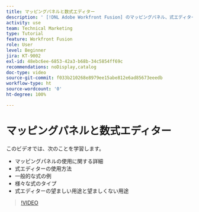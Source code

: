 ```yaml
---
title: マッピングパネルと数式エディター
description: ' [!DNL Adobe Workfront Fusion] のマッピングパネル、式エディター、および一般的な式の例について説明します。'
activity: use
team: Technical Marketing
type: Tutorial
feature: Workfront Fusion
role: User
level: Beginner
jira: KT-9002
exl-id: 48ebc6ee-6853-42a3-b68b-34c5854ff69c
recommendations: noDisplay,catalog
doc-type: video
source-git-commit: f033b210268e8979ee15abe812e6ad85673eeedb
workflow-type: ht
source-wordcount: '0'
ht-degree: 100%

---
```


# マッピングパネルと数式エディター

このビデオでは、次のことを学習します。

* マッピングパネルの使用に関する詳細
* 式エディターの使用方法
* 一般的な式の例
* 様々な式のタイプ
* 式エディターの望ましい用途と望ましくない用途

>[!VIDEO](https://video.tv.adobe.com/v/335262/?quality=12&learn=on)
